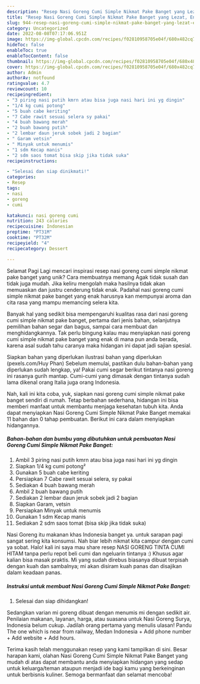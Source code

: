 ```yaml
---
description: "Resep Nasi Goreng Cumi Simple Nikmat Pake Banget yang Lezat, Enak"
title: "Resep Nasi Goreng Cumi Simple Nikmat Pake Banget yang Lezat, Enak"
slug: 944-resep-nasi-goreng-cumi-simple-nikmat-pake-banget-yang-lezat-enak
category: Uncategorized
date: 2022-08-08T07:17:06.951Z
image: https://img-global.cpcdn.com/recipes/f02810958705e04f/680x482cq70/nasi-goreng-cumi-simple-nikmat-pake-banget-foto-resep-utama.jpg
hideToc: false
enableToc: true
enableTocContent: false
thumbnail: https://img-global.cpcdn.com/recipes/f02810958705e04f/680x482cq70/nasi-goreng-cumi-simple-nikmat-pake-banget-foto-resep-utama.jpg
cover: https://img-global.cpcdn.com/recipes/f02810958705e04f/680x482cq70/nasi-goreng-cumi-simple-nikmat-pake-banget-foto-resep-utama.jpg
author: Admin
authorAv: notfound
ratingvalue: 4.7
reviewcount: 10
recipeingredient:
- "3 piring nasi putih kmrn atau bisa juga nasi hari ini yg dingin"
- "1/4 kg cumi potong"
- "5 buah cabe keriting"
- "7 Cabe rawit sesuai selera sy pakai"
- "4 buah bawang merah"
- "2 buah bawang putih"
- "2 lembar daun jeruk sobek jadi 2 bagian"
- " Garam vetsin"
- " Minyak untuk menumis"
- "1 sdm Kecap manis"
- "2 sdm saos tomat bisa skip jika tidak suka"
recipeinstructions:

- "Selesai dan siap dinikmati!"
categories:
- Resep
tags:
- nasi
- goreng
- cumi

katakunci: nasi goreng cumi 
nutrition: 243 calories
recipecuisine: Indonesian
preptime: "PT31M"
cooktime: "PT32M"
recipeyield: "4"
recipecategory: Dessert

---
```



Selamat Pagi Lagi mencari inspirasi resep nasi goreng cumi simple nikmat pake banget yang unik? Cara membuatnya memang Agak tidak susah dan tidak juga mudah. Jika keliru mengolah maka hasilnya tidak akan memuaskan dan justru cenderung tidak enak. Padahal nasi goreng cumi simple nikmat pake banget yang enak harusnya kan mempunyai aroma dan cita rasa yang mampu memancing selera kita.


Banyak hal yang sedikit bisa mempengaruhi kualitas rasa dari nasi goreng cumi simple nikmat pake banget, pertama dari jenis bahan, selanjutnya pemilihan bahan segar dan bagus, sampai cara membuat dan menghidangkannya. Tak perlu bingung kalau mau menyiapkan nasi goreng cumi simple nikmat pake banget yang enak di mana pun anda berada, karena asal sudah tahu caranya maka hidangan ini dapat jadi sajian spesial.

Siapkan bahan yang diperlukan ilustrasi bahan yang diperlukan (pexels.com/Huy Phan) Sebelum memulai, pastikan dulu bahan-bahan yang diperlukan sudah lengkap, ya! Pakai cumi segar berikut tintanya nasi goreng ini rasanya gurih mantap. Cumi-cumi yang dimasak dengan tintanya sudah lama dikenal orang Italia juga orang Indonesia.


Nah, kali ini kita coba, yuk, siapkan nasi goreng cumi simple nikmat pake banget sendiri di rumah. Tetap berbahan sederhana, hidangan ini bisa memberi manfaat untuk membantu menjaga kesehatan tubuh kita. Anda dapat menyiapkan Nasi Goreng Cumi Simple Nikmat Pake Banget memakai 11 bahan dan 0 tahap pembuatan. Berikut ini cara dalam menyiapkan hidangannya.

<!--inarticleads1-->

##### Bahan-bahan dan bumbu yang dibutuhkan untuk pembuatan Nasi Goreng Cumi Simple Nikmat Pake Banget:

1. Ambil 3 piring nasi putih kmrn atau bisa juga nasi hari ini yg dingin
1. Siapkan 1/4 kg cumi potong²
1. Gunakan 5 buah cabe keriting
1. Persiapkan 7 Cabe rawit sesuai selera, sy pakai
1. Sediakan 4 buah bawang merah
1. Ambil 2 buah bawang putih
1. Sediakan 2 lembar daun jeruk sobek jadi 2 bagian
1. Siapkan  Garam, vetsin
1. Persiapkan  Minyak untuk menumis
1. Gunakan 1 sdm Kecap manis
1. Sediakan 2 sdm saos tomat (bisa skip jika tidak suka)


Nasi Goreng itu makanan khas Indonesia banget ya. untuk sarapan pagi sangat sering kita konsumsi. Nah biar lebih nikmat kita campur dengan cumi ya sobat. Halo! kali ini saya mau share resep NASI GORENG TINTA CUMI HITAM tanpa perlu repot beli cumi dan ngeluarin tintanya :) Khusus agar kalian bisa masak praktis. Mi yang sudah direbus biasanya dibuat terpisah dengan kuah dan sambalnya; mi akan disiram kuah panas dan disajikan dalam keadaan panas. 

<!--inarticleads2-->

##### Instruksi untuk membuat Nasi Goreng Cumi Simple Nikmat Pake Banget:


1. Selesai dan siap dihidangkan!

Sedangkan varian mi goreng dibuat dengan menumis mi dengan sedikit air. Penilaian makanan, layanan, harga, atau suasana untuk Nasi Goreng Surya, Indonesia belum cukup. Jadilah orang pertama yang menulis ulasan! Pandu The one which is near from railway, Medan Indonesia + Add phone number + Add website + Add hours. 

Terima kasih telah menggunakan resep yang kami tampilkan di sini. Besar harapan kami, olahan Nasi Goreng Cumi Simple Nikmat Pake Banget yang mudah di atas dapat membantu anda menyiapkan hidangan yang sedap untuk keluarga/teman ataupun menjadi ide bagi kamu yang berkeinginan untuk berbisnis kuliner. Semoga bermanfaat dan selamat mencoba!
